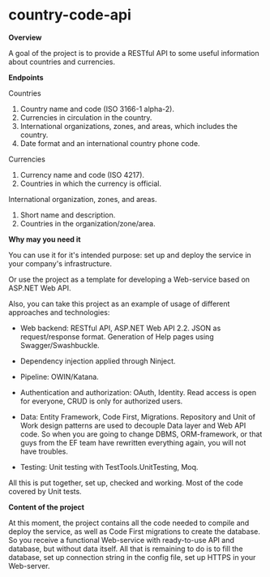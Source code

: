 # country-code-api
**Overview**

A goal of the project is to provide a RESTful API to some useful information about countries and currencies.


**Endpoints**

Countries

1) Country name and code (ISO 3166-1 alpha-2).
2) Currencies in circulation in the country.
3) International organizations, zones, and areas, which includes the country.
4) Date format and an international country phone code.

Currencies

1) Currency name and code (ISO 4217).
2) Countries in which the currency is official.

International organization, zones, and areas.

1) Short name and description.
2) Countries in the organization/zone/area.


**Why may you need it**

You can use it for it's intended purpose: set up and deploy the service in your company's infrastructure.

Or use the project as a template for developing a Web-service based on ASP.NET Web API.


Also, you can take this project as an example of usage of different approaches and technologies:

* Web backend: RESTful API, ASP.NET Web API 2.2. JSON as request/response format. Generation of Help pages using 
Swagger/Swashbuckle. 

* Dependency injection applied through Ninject.

* Pipeline: OWIN/Katana.

* Authentication and authorization: OAuth, Identity. Read access is open for everyone, CRUD is only for authorized users.

* Data: Entity Framework, Code First, Migrations. Repository and Unit of Work design patterns are used to decouple Data 
layer and Web API code. So when you are going to change DBMS, ORM-framework, or that guys from the EF team have rewritten 
everything again, you will not have troubles.

* Testing: Unit testing with TestTools.UnitTesting, Moq. 

All this is put together, set up, checked and working. Most of the code covered by Unit tests.


**Content of the project**

At this moment, the project contains all the code needed to compile and deploy the service, as well as Code First migrations 
to create the database. So you receive a functional Web-service with ready-to-use API and database, but without data itself. 
All that is remaining to do is to fill the database, set up connection string in the config file, set up HTTPS in your 
Web-server.
